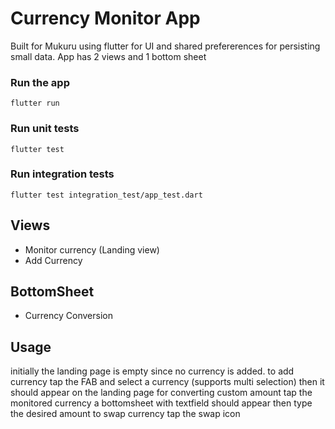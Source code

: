 # Currency Monitor App
Built for Mukuru using flutter for UI and shared prefererences for persisting small data. App has 2 views and 1 bottom sheet

### Run the app
`flutter run` 

### Run unit tests
`flutter test`

### Run integration tests
`flutter test integration_test/app_test.dart`

## Views
* Monitor currency (Landing view)
* Add Currency
## BottomSheet
* Currency Conversion
  
## Usage
initially the landing page is empty since no currency is added. to add currency tap the FAB and select a currency (supports multi selection) then it should appear on the landing page for converting custom amount tap the monitored currency a bottomsheet with textfield should appear then type the desired amount to swap currency tap the swap icon